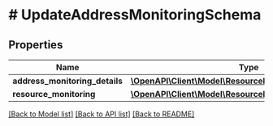 # # UpdateAddressMonitoringSchema

## Properties

Name | Type | Description | Notes
------------ | ------------- | ------------- | -------------
**address_monitoring_details** | [**\OpenAPI\Client\Model\ResourceMonitoringAddressDetails**](ResourceMonitoringAddressDetails.md) |  | [optional]
**resource_monitoring** | [**\OpenAPI\Client\Model\ResourceMonitoringDetails**](ResourceMonitoringDetails.md) |  | [optional]

[[Back to Model list]](../../README.md#models) [[Back to API list]](../../README.md#endpoints) [[Back to README]](../../README.md)
